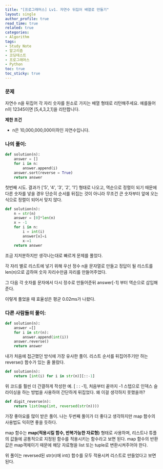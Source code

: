 ```yaml
---
title: "[프로그래머스] Lv1. 자연수 뒤집어 배열로 만들기"
layout: single
author_profile: true
read_time: true
related: true
categories:
- Algorithm
tags:
- Study Note
- 알고리즘
- 코딩테스트
- 프로그래머스
- Python
toc: true
toc_sticky: true
---
```


### **문제**

자연수 n을 뒤집어 각 자리 숫자를 원소로 가지는 배열 형태로 리턴해주세요. 예를들어 n이 12345이면 [5,4,3,2,1]을 리턴합니다.

**제한 조건**

- n은 10,000,000,000이하인 자연수입니다.

### **나의 풀이:**

```python
def solution(n):
    answer = []
    for i in n:
        answer.append(i)
    answer.sort(reverse = True)
    return answer
```

첫번째 시도. 결과가 ['5', '4', '3', '2', '1'] 형태로 나오고, 역순으로 정렬이 되기 때문에 다른 숫자를 넣을 경우 단순히 순서를 뒤집는 것이 아니라 무조건 큰 숫자부터 앞에 오는 식으로 정렬이 되어서 맞지 않다.

```python
def solution(n):
    n = str(n)
    answer = [0]*len(n)
    x = -1
    for i in n:
        i = int(i)
        answer[x]=i
        x-=1
    return answer
```

조금 지저분하지만 생각나는대로 빠르게 문제를 풀었다.

각 자리 별로 리스트에 넣기 위해 우선 정수 n을 문자열로 만들고 정답이 될 리스트를 len(n)으로 곱하여 숫자 자리수만큼 자리를 만들어주었다.

그 다음 각 숫자를 문자에서 다시 정수로 만들어준뒤 answer[-1] 부터 역순으로 삽입해준다.

이렇게 풀었을 때 효율성은 평균 0.02ms가 나왔다.

### 다른 사람들의 풀이:

```python
def solution(n):
    answer =[]
    for i in str(n):
        answer.append(int(i))
    answer.reverse() 
    return answer
```

내가 처음에 접근했던 방식에 가장 유사한 풀이. 리스트 순서를 뒤집어주기만 하는 reverse() 함수가 있는 줄 몰랐다.

```python
def solution(n):
    return [int(i) for i in str(n)][::-1]
```

위 코드를 훨씬 더 간결하게 작성한 예. [ : : -1], 처음부터 끝까지 -1 스텝으로 인덱스 슬라이싱을 하는 방법을 사용하여 간단하게 뒤집었다. 왜 이걸 생각하지 못했을까?

```python
def digit_reverse(n):
    return list(map(int, reversed(str(n))))
```

가장 좋아요를 많이 받은 풀이. 나는 두번째 풀이가 더 좋다고 생각하지만 map 함수의 사용법도 익히면 좋을 듯하다.

map 함수는 **map(적용시킬 함수, 반복가능한 자료형)** 형태로 사용하며, 리스트나 튜플의 값들에 공통적으로 지정된 함수를 적용시키는 함수라고 보면 된다. map 함수의 반환값은 map객체이기 때문에 해당 자료형을 list 또는 tuple로 변환시켜주어야 한다.

위 풀이는 reversed된 str(n)에 int() 함수를 모두 적용시켜 리스트로 만들었다고 보면 된다.